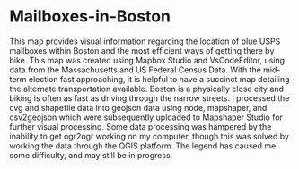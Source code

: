 # Mailboxes-in-Boston
This map provides visual information regarding the location of blue USPS mailboxes within Boston and the most efficient ways of getting there by bike.
This map was created using Mapbox Studio and VsCodeEditor, using data from the Massachusetts and US Federal Census Data. With the mid-term election fast approaching, it is helpful to have a succinct map detailing the alternate transportation available. Boston is a physically close city and biking is often as fast as driving through the narrow streets.
I processed the cvg and shapefile data into geojson data using node, mapshaper, and csv2geojson which were subsequently uploaded to Mapshaper Studio for further visual processing. Some data processing was hampered by the inability to get ogr2ogr working on my computer, though this was solved by working the data through the QGIS platform. The legend has caused me some difficulty, and may still be in progress.
